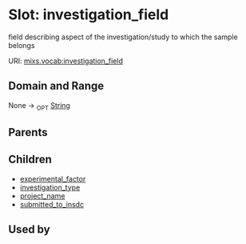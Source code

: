 
# Slot: investigation_field


field describing aspect of the investigation/study to which the sample belongs

URI: [mixs.vocab:investigation_field](https://w3id.org/mixs/vocab/investigation_field)


## Domain and Range

None ->  <sub>OPT</sub> [String](types/String.md)

## Parents


## Children

 *  [experimental_factor](experimental_factor.md)
 *  [investigation_type](investigation_type.md)
 *  [project_name](project_name.md)
 *  [submitted_to_insdc](submitted_to_insdc.md)

## Used by

